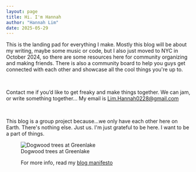 ```yaml
---
layout: page
title: Hi. I'm Hannah
author: "Hannah Lim"
date: 2025-05-29
---
```




This is the landing pad for everything I make. Mostly this blog will be about my writing, maybe some music or code, but I also just moved to NYC in October 2024, so there are some resources here for community organizing and making friends. There is also a community board to help you guys get connected with each other and showcase all the cool things you're up to.

<br>

Contact me if you’d like to get freaky and make things together. We can jam, or write something together… My email is Lim.Hannah0228@gmail.com

<br>

This blog is a group project because...we only have each other here on Earth. There's nothing else. Just us. I'm just grateful to be here. I want to be a part of things.

<figure>
  <img alt="Dogwood trees at Greenlake" src="{{ "/assets/images/me.jpeg" | relative_url }}" />
  <figcaption>
    Dogwood trees at Greenlake
  </figcaption>

For more info, read my <a href = "{{ site.baseurl }}{% post_url 2025-06-08-blog-manifesto %}">blog manifesto</a>